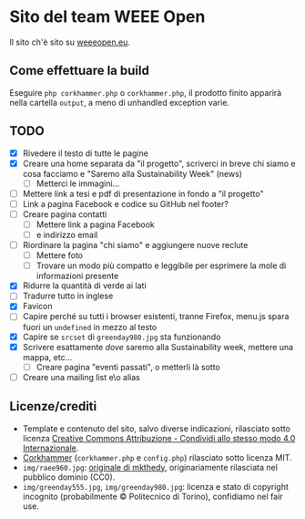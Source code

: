 # Sito del team WEEE Open
Il sito ch'è sito su [weeeopen.eu](http://weeeopen.eu).

## Come effettuare la build
Eseguire `php corkhammer.php` o `corkhammer.php`, il prodotto finito apparirà nella cartella `output`, a meno di unhandled exception varie.

## TODO
- [X] Rivedere il testo di tutte le pagine
- [X] Creare una home separata da "il progetto", scriverci in breve chi siamo e cosa facciamo e "Saremo alla Sustainability Week" (news)
	- [ ] Metterci le immagini...
- [ ] Mettere link a tesi e pdf di presentazione in fondo a "il progetto"
- [ ] Link a pagina Facebook e codice su GitHub nel footer?
- [ ] Creare pagina contatti
	- [ ] Mettere link a pagina Facebook
	- [ ] e indirizzo email
- [ ] Riordinare la pagina "chi siamo" e aggiungere nuove reclute
	- [ ] Mettere foto
	- [ ] Trovare un modo più compatto e leggibile per esprimere la mole di informazioni presente
- [X] Ridurre la quantità di verde ai lati
- [ ] Tradurre tutto in inglese
- [X] Favicon
- [ ] Capire perché su tutti i browser esistenti, tranne Firefox,
menu.js spara fuori un `undefined` in mezzo al testo
- [X] Capire se `srcset` di `greenday980.jpg` sta funzionando
- [X] Scrivere esattamente *dove* saremo alla Sustainability week, mettere una mappa, etc...
	- [ ] Creare pagina "eventi passati", o metterli là sotto
- [ ] Creare una mailing list e\o alias

## Licenze/crediti
* Template e contenuto del sito, salvo diverse indicazioni, rilasciato sotto licenza [Creative Commons Attribuzione - Condividi allo stesso modo 4.0 Internazionale](http://creativecommons.org/licenses/by-sa/4.0/).
* [Corkhammer](https://github.com/lvps/corkhammer/) (`corkhammer.php` e `config.php`) rilasciato sotto licenza MIT.  
* `img/raee960.jpg`: [originale di mkthedy](https://pixabay.com/it/cestino-elettronico-piastre-622419/), originariamente rilasciata nel pubblico dominio (CC0).
* `img/greenday555.jpg`, `img/greenday980.jpg`: licenza e stato di copyright incognito (probabilmente © Politecnico di Torino), confidiamo nel fair use.